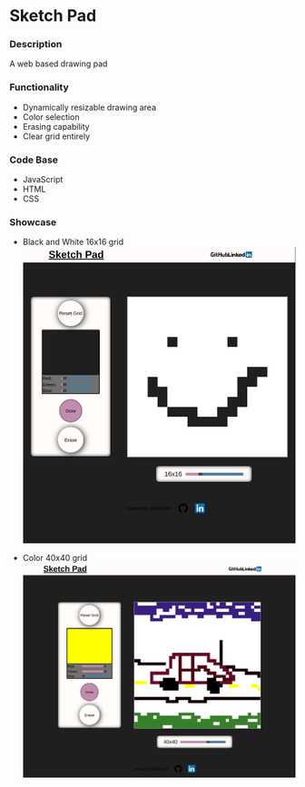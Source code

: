 # Sketch Pad

### Description
A web based drawing pad

### Functionality
* Dynamically resizable drawing area
* Color selection
* Erasing capability
* Clear grid entirely

### Code Base
* JavaScript
* HTML
* CSS


### Showcase 
* Black and White 16x16 grid
![](./images/showcase/smiley.png "no color")

* Color 40x40 grid
![](./images/showcase/color-car.png "color car")
